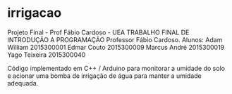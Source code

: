 # irrigacao
Projeto Final - Prof Fábio Cardoso - UEA
TRABALHO FINAL DE INTRODUÇÃO A PROGRAMAÇÃO
Professor Fábio Cardoso.
Alunos: Adam William  2015300001
        Edmar Couto   2015300009
        Marcus André  2015300019
    		Yago Teixeira 2015300040

Código implementado em C++ / Arduino para monitorar a umidade do solo e acionar uma bomba de irrigação de água para manter a umidade adequada.
